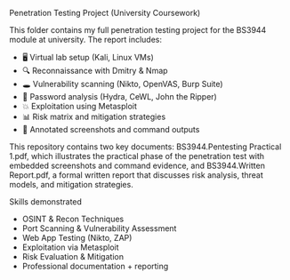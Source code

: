 Penetration Testing Project (University Coursework)

This folder contains my full penetration testing project for the BS3944 module at university. The report includes:

- 🖥️ Virtual lab setup (Kali, Linux VMs)
- 🔍 Reconnaissance with Dmitry & Nmap
- 🕳️ Vulnerability scanning (Nikto, OpenVAS, Burp Suite)
- 🔐 Password analysis (Hydra, CeWL, John the Ripper)
- 💥 Exploitation using Metasploit
- 📊 Risk matrix and mitigation strategies
- 📸 Annotated screenshots and command outputs

This repository contains two key documents: BS3944.Pentesting Practical 1.pdf, which illustrates the practical phase of the penetration test with embedded screenshots and command evidence, and BS3944.Written Report.pdf, a formal written report that discusses risk analysis, threat models, and mitigation strategies.

Skills demonstrated 

- OSINT & Recon Techniques  
- Port Scanning & Vulnerability Assessment  
- Web App Testing (Nikto, ZAP)  
- Exploitation via Metasploit  
- Risk Evaluation & Mitigation  
- Professional documentation + reporting
